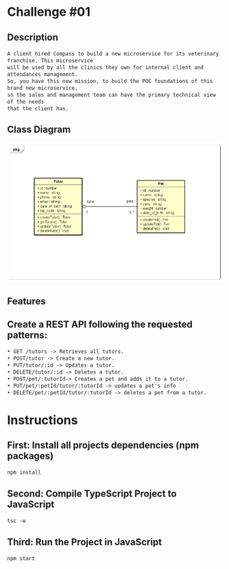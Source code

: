 # Challenge #01

## Description

```
A client hired Compass to build a new microservice for its veterinary franchise. This microservice
will be used by all the clinics they own for internal client and attendances management.
So, you have this new mission, to build the POC foundations of this brand new microservice,
so the sales and management team can have the primary technical view of the needs
that the client has.
```

## Class Diagram

![ppconrado github img](https://raw.githubusercontent.com/ppconrado/bds-assets/master/img/vetclin-class-diagram.png)

## Features

## Create a REST API following the requested patterns:

```
• GET /tutors -> Retrieves all tutors.
• POST/tutor -> Create a new tutor.
• PUT/tutor/:id -> Updates a tutor.
• DELETE/tutor/:id -> Deletes a tutor.
• POST/pet/:tutorId-> Creates a pet and adds it to a tutor.
• PUT/pet/:petId/tutor/:tutorId -> updates a pet's info
• DELETE/pet/:petId/tutor/:tutorId -> deletes a pet from a tutor.
```

# Instructions

## First: Install all projects dependencies (npm packages)

```
npm install
```

## Second: Compile TypeScript Project to JavaScript

```
tsc -w
```

## Third: Run the Project in JavaScript

```
npm start
```

